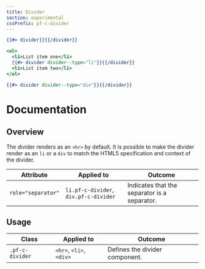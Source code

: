 ```yaml
---
title: Divider
section: experimental
cssPrefix: pf-c-divider
---
```


```hbs title=Divider-<hr>
{{#> divider}}{{/divider}}
```

```hbs title=Divider-<li>
<ul>
  <li>List item one</li>
  {{#> divider divider--type="li"}}{{/divider}}
  <li>List item two</li>
</ul>
```

```hbs title=Divider-<div>
{{#> divider divider--type="div"}}{{/divider}}
```

# Documentation
## Overview

The divider renders as an `<hr>` by default. It is possible to make the divider render as an `li` or a `div` to match the HTML5 specification and context of the divider.

| Attribute | Applied to | Outcome |
| -- | -- | -- |
| `role="separator"` | `li.pf-c-divider`, `div.pf-c-divider` | Indicates that the separator is a separator. |

## Usage

| Class | Applied to | Outcome |
| -- | -- | -- |
| `.pf-c-divider` | `<hr>`, `<li>`, `<div>` | Defines the divider component. |
